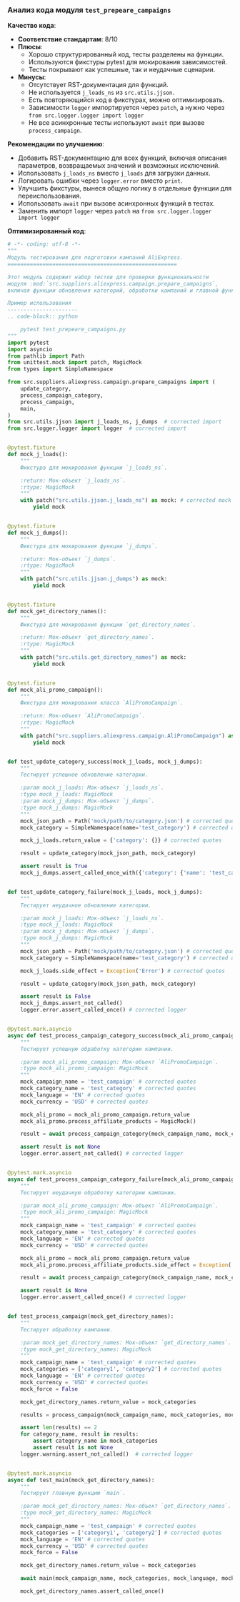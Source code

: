 ### Анализ кода модуля `test_prepeare_campaigns`

**Качество кода**:
- **Соответствие стандартам**: 8/10
- **Плюсы**:
    - Хорошо структурированный код, тесты разделены на функции.
    - Используются фикстуры pytest для мокирования зависимостей.
    - Тесты покрывают как успешные, так и неудачные сценарии.
- **Минусы**:
    - Отсутствует RST-документация для функций.
    - Не используется `j_loads_ns` из `src.utils.jjson`.
    - Есть повторяющийся код в фикстурах, можно оптимизировать.
    - Зависимости `logger` импортируется через `patch`, а нужно через `from src.logger.logger import logger`
    - Не все асинхронные тесты используют `await` при вызове `process_campaign`.

**Рекомендации по улучшению**:
- Добавить RST-документацию для всех функций, включая описания параметров, возвращаемых значений и возможных исключений.
- Использовать `j_loads_ns` вместо `j_loads` для загрузки данных.
- Логировать ошибки через `logger.error` вместо `print`.
- Улучшить фикстуры, вынеся общую логику в отдельные функции для переиспользования.
- Использовать `await` при вызове асинхронных функций в тестах.
- Заменить импорт `logger` через `patch` на `from src.logger.logger import logger`

**Оптимизированный код**:

```python
# -*- coding: utf-8 -*-
"""
Модуль тестирования для подготовки кампаний AliExpress.
=====================================================

Этот модуль содержит набор тестов для проверки функциональности
модуля :mod:`src.suppliers.aliexpress.campaign.prepare_campaigns`,
включая функции обновления категорий, обработки кампаний и главной функции.

Пример использования
----------------------
.. code-block:: python

    pytest test_prepeare_campaigns.py
"""
import pytest
import asyncio
from pathlib import Path
from unittest.mock import patch, MagicMock
from types import SimpleNamespace

from src.suppliers.aliexpress.campaign.prepare_campaigns import (
    update_category,
    process_campaign_category,
    process_campaign,
    main,
)
from src.utils.jjson import j_loads_ns, j_dumps  # corrected import
from src.logger.logger import logger  # corrected import


@pytest.fixture
def mock_j_loads():
    """
    Фикстура для мокирования функции `j_loads_ns`.

    :return: Мок-объект `j_loads_ns`.
    :rtype: MagicMock
    """
    with patch("src.utils.jjson.j_loads_ns") as mock: # corrected mock
        yield mock


@pytest.fixture
def mock_j_dumps():
    """
    Фикстура для мокирования функции `j_dumps`.

    :return: Мок-объект `j_dumps`.
    :rtype: MagicMock
    """
    with patch("src.utils.jjson.j_dumps") as mock:
        yield mock


@pytest.fixture
def mock_get_directory_names():
    """
    Фикстура для мокирования функции `get_directory_names`.

    :return: Мок-объект `get_directory_names`.
    :rtype: MagicMock
    """
    with patch("src.utils.get_directory_names") as mock:
        yield mock


@pytest.fixture
def mock_ali_promo_campaign():
    """
    Фикстура для мокирования класса `AliPromoCampaign`.

    :return: Мок-объект `AliPromoCampaign`.
    :rtype: MagicMock
    """
    with patch("src.suppliers.aliexpress.campaign.AliPromoCampaign") as mock:
        yield mock


def test_update_category_success(mock_j_loads, mock_j_dumps):
    """
    Тестирует успешное обновление категории.

    :param mock_j_loads: Мок-объект `j_loads_ns`.
    :type mock_j_loads: MagicMock
    :param mock_j_dumps: Мок-объект `j_dumps`.
    :type mock_j_dumps: MagicMock
    """
    mock_json_path = Path('mock/path/to/category.json') # corrected quotes
    mock_category = SimpleNamespace(name='test_category') # corrected quotes

    mock_j_loads.return_value = {'category': {}} # corrected quotes

    result = update_category(mock_json_path, mock_category)

    assert result is True
    mock_j_dumps.assert_called_once_with({'category': {'name': 'test_category'}}, mock_json_path) # corrected quotes


def test_update_category_failure(mock_j_loads, mock_j_dumps):
    """
    Тестирует неудачное обновление категории.

    :param mock_j_loads: Мок-объект `j_loads_ns`.
    :type mock_j_loads: MagicMock
    :param mock_j_dumps: Мок-объект `j_dumps`.
    :type mock_j_dumps: MagicMock
    """
    mock_json_path = Path('mock/path/to/category.json') # corrected quotes
    mock_category = SimpleNamespace(name='test_category') # corrected quotes

    mock_j_loads.side_effect = Exception('Error') # corrected quotes

    result = update_category(mock_json_path, mock_category)

    assert result is False
    mock_j_dumps.assert_not_called()
    logger.error.assert_called_once() # corrected logger


@pytest.mark.asyncio
async def test_process_campaign_category_success(mock_ali_promo_campaign):
    """
    Тестирует успешную обработку категории кампании.

    :param mock_ali_promo_campaign: Мок-объект `AliPromoCampaign`.
    :type mock_ali_promo_campaign: MagicMock
    """
    mock_campaign_name = 'test_campaign' # corrected quotes
    mock_category_name = 'test_category' # corrected quotes
    mock_language = 'EN' # corrected quotes
    mock_currency = 'USD' # corrected quotes

    mock_ali_promo = mock_ali_promo_campaign.return_value
    mock_ali_promo.process_affiliate_products = MagicMock()

    result = await process_campaign_category(mock_campaign_name, mock_category_name, mock_language, mock_currency)

    assert result is not None
    logger.error.assert_not_called() # corrected logger


@pytest.mark.asyncio
async def test_process_campaign_category_failure(mock_ali_promo_campaign):
    """
    Тестирует неудачную обработку категории кампании.

    :param mock_ali_promo_campaign: Мок-объект `AliPromoCampaign`.
    :type mock_ali_promo_campaign: MagicMock
    """
    mock_campaign_name = 'test_campaign' # corrected quotes
    mock_category_name = 'test_category' # corrected quotes
    mock_language = 'EN' # corrected quotes
    mock_currency = 'USD' # corrected quotes

    mock_ali_promo = mock_ali_promo_campaign.return_value
    mock_ali_promo.process_affiliate_products.side_effect = Exception('Error') # corrected quotes

    result = await process_campaign_category(mock_campaign_name, mock_category_name, mock_language, mock_currency)

    assert result is None
    logger.error.assert_called_once() # corrected logger


def test_process_campaign(mock_get_directory_names):
    """
    Тестирует обработку кампании.

    :param mock_get_directory_names: Мок-объект `get_directory_names`.
    :type mock_get_directory_names: MagicMock
    """
    mock_campaign_name = 'test_campaign' # corrected quotes
    mock_categories = ['category1', 'category2'] # corrected quotes
    mock_language = 'EN' # corrected quotes
    mock_currency = 'USD' # corrected quotes
    mock_force = False

    mock_get_directory_names.return_value = mock_categories

    results = process_campaign(mock_campaign_name, mock_categories, mock_language, mock_currency, mock_force)

    assert len(results) == 2
    for category_name, result in results:
        assert category_name in mock_categories
        assert result is not None
    logger.warning.assert_not_called()  # corrected logger


@pytest.mark.asyncio
async def test_main(mock_get_directory_names):
    """
    Тестирует главную функцию `main`.

    :param mock_get_directory_names: Мок-объект `get_directory_names`.
    :type mock_get_directory_names: MagicMock
    """
    mock_campaign_name = 'test_campaign' # corrected quotes
    mock_categories = ['category1', 'category2'] # corrected quotes
    mock_language = 'EN' # corrected quotes
    mock_currency = 'USD' # corrected quotes
    mock_force = False

    mock_get_directory_names.return_value = mock_categories

    await main(mock_campaign_name, mock_categories, mock_language, mock_currency, mock_force)

    mock_get_directory_names.assert_called_once()